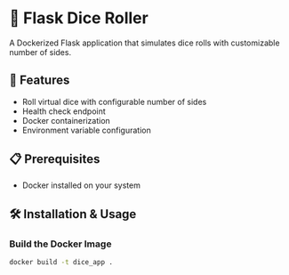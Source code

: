 # 🎲 Flask Dice Roller

A Dockerized Flask application that simulates dice rolls with customizable number of sides.

## 🚀 Features

- Roll virtual dice with configurable number of sides
- Health check endpoint
- Docker containerization
- Environment variable configuration

## 📋 Prerequisites

- Docker installed on your system

## 🛠️ Installation & Usage

### Build the Docker Image
```bash
docker build -t dice_app .